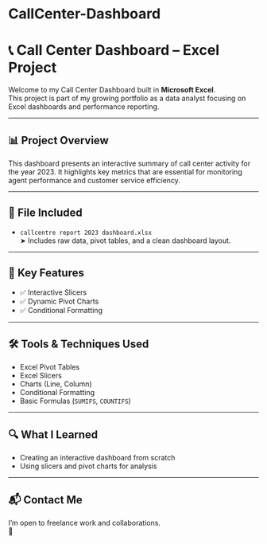 # CallCenter-Dashboard
# 📞 Call Center Dashboard – Excel Project

Welcome to my Call Center Dashboard built in **Microsoft Excel**.  
This project is part of my growing portfolio as a data analyst focusing on Excel dashboards and performance reporting.

---

## 📊 Project Overview

This dashboard presents an interactive summary of call center activity for the year 2023. It highlights key metrics that are essential for monitoring agent performance and customer service efficiency.

---

## 📁 File Included

- `callcentre report 2023 dashboard.xlsx`  
  ➤ Includes raw data, pivot tables, and a clean dashboard layout.

---

## 📌 Key Features

- ✅ Interactive Slicers 
- ✅ Dynamic Pivot Charts 
- ✅ Conditional Formatting 

---

## 🛠 Tools & Techniques Used

- Excel Pivot Tables  
- Excel Slicers  
- Charts (Line, Column)  
- Conditional Formatting  
- Basic Formulas (`SUMIFS`, `COUNTIFS`)

---

## 🔍 What I Learned

- Creating an interactive dashboard from scratch    
- Using slicers and pivot charts for analysis  

---

## 📬 Contact Me

I’m open to freelance work and collaborations.  
🔗 
